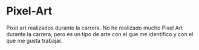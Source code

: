 # Pixel-Art
Pixel art realizados durante la carrera.
No he realizado mucho Pixel Art durante la carrera, pero es un tipo de arte con el que me identifico y con el que me gusta trabajar.
